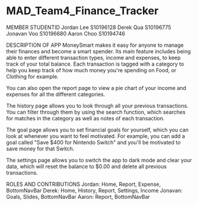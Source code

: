 # MAD_Team4_Finance_Tracker

MEMBER					STUDENTID
Jordan Lee      S10196128
Derek Qua       S10196775
Jonavan Voo     S10196680
Aaron Choo      S10194746

DESCRIPTION OF APP
MoneySmart makes it easy for anyone to manage their finances and become
a smart spender. Its main feature includes being able to enter different
transaction types, income and expenses, to keep track of your total 
balance. Each transaction is tagged with a category to help you keep
track of how much money you're spending on Food, or Clothing for example.

You can also open the report page to view a pie chart of your income and
expenses for all the different categories.

The history page allows you to look through all your previous transactions.
You can filter through them by using the search function, which searches for
matches in the category as well as notes of each transaction.

The goal page allows you to set financial goals for yourself, which you can
look at whenever you want to feel motivated. For example, you can add a goal
called "Save $400 for Nintendo Switch" and you'll be motivated to save money
for that Switch.

The settings page allows you to switch the app to dark mode and clear your
data, which will reset the balance to $0.00 and delete all previous
transactions.

ROLES AND CONTRIBUTIONS
Jordan: Home, Report, Expense, BottomNavBar
Derek: Home, History, Report, Settings, Income
Jonavan: Goals, Slides, BottomNavBar
Aaron: Report, BottomNavBar

